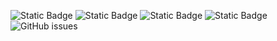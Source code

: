 ![Static Badge](https://img.shields.io/badge/blacklists-60-000000) ![Static Badge](https://img.shields.io/badge/blacklisted-2851743-cc0000) ![Static Badge](https://img.shields.io/badge/whitelisted-2242-00CC00) ![Static Badge](https://img.shields.io/badge/streaming_blacklist-28106-000000) ![GitHub issues](https://img.shields.io/github/issues/fabriziosalmi/blacklists)
